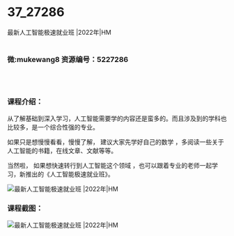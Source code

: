 # 37_27286
最新人工智能极速就业班 |2022年|HM
<br/></br>
<h3>微:mukewang8 资源编号：5227286</h3>
<br/></br>
<h3>课程介绍：</h3>
<p>从了解基础到深入学习，<a title="查看与 人工智能 相关的文章" target="_blank">人工智能</a>需要学的内容还是蛮多的。而且涉及到的学科也比较多，是一个综合性强的专业。</p>
<p>如果只是想慢慢看看，慢慢了解， 建议大家先学好自己的数学 ，多阅读一些关于人工智能的书籍，在线文章、文献等等。</p>
<p>当然啦， 如果想快速转行到人工智能这个领域 ，也可以跟着专业的老师一起学习，新推出的《人工智能极速就业班》。</p>
<p><img src="https://www.ko996.com/wp-content/uploads/img/2022/11/1-10-300x183.png" alt="最新人工智能极速就业班 |2022年|HM"></p>
<div class="info-desc">
<h3>课程截图：</h3>
<p><img src="https://www.ko996.com/wp-content/uploads/img/2022/11/2-12.png" alt="最新人工智能极速就业班 |2022年|HM"></p>


			
</div>
